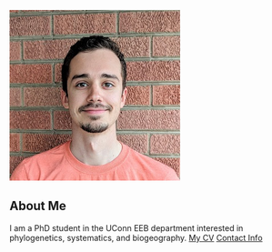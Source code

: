 ![Image of Mark Stukel](images/headshot.jpg
"PhD Student in the Uconn EEB department")
## About Me
I am a PhD student in the UConn EEB department
interested in phylogenetics, systematics, and biogeography.
[My CV](PDFs/cv.pdf)
[Contact Info](contact-info.html)
